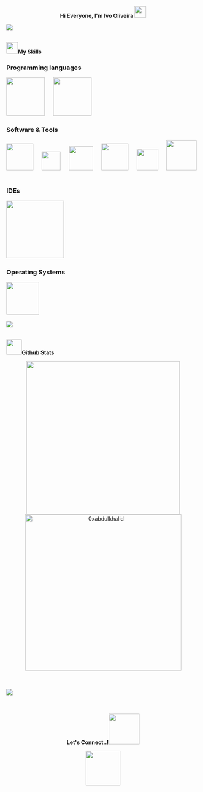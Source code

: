 <p align="center"><b>Hi Everyone, I'm Ivo Oliveira </b><img src="https://media.giphy.com/media/hvRJCLFzcasrR4ia7z/giphy.gif" width="30"></p>

<img src="https://user-images.githubusercontent.com/73097560/115834477-dbab4500-a447-11eb-908a-139a6edaec5c.gif"><br><br>

<a><img src="https://media2.giphy.com/media/QssGEmpkyEOhBCb7e1/giphy.gif?cid=ecf05e47a0n3gi1bfqntqmob8g9aid1oyj2wr3ds3mg700bl&rid=giphy.gif" width ="30"></a>**My Skills**

### Programming languages
<a><img src="https://img.shields.io/badge/JavaScript-F7DF1E?style=for-the-badge&logo=javascript&logoColor=black" width ="100" /></a> &emsp;
<a><img src="https://img.shields.io/badge/TypeScript-3178C6?style=for-the-badge&logo=typescript&logoColor=white" width ="100" /></a> &emsp;



   
### Software & Tools
<a><img src = "https://img.shields.io/badge/HTML5-E34F26?style=for-the-badge&logo=html5&logoColor=white" width ="70"></a> &emsp;
<a><img src = "https://img.shields.io/badge/CSS3-1572B6?style=for-the-badge&logo=css3&logoColor=white" width ="49"></a> &emsp;
<a><img src = "https://img.shields.io/badge/Sass-CC6699?style=for-the-badge&logo=sass&logoColor=white" width ="63"></a> &emsp;
<a><img src = "https://img.shields.io/badge/React-20232A?style=for-the-badge&logo=react&logoColor=61DAFB" width ="70"></a> &emsp;
<a><img src = "https://img.shields.io/badge/GIT-E44C30?style=for-the-badge&logo=git&logoColor=white" width ="56"></a> &emsp;
<a><img src = "https://img.shields.io/badge/GitHub-100000?style=for-the-badge&logo=github&logoColor=white" width ="79"></a> &emsp;




### IDEs

<a><img src = "https://img.shields.io/badge/Visual_Studio_Code-0078D4?style=for-the-badge&logo=visual%20studio%20code&logoColor=white" width ="150"></a>
&emsp;

### Operating Systems 
<a><img src = "https://img.shields.io/badge/Windows-0078D6?style=for-the-badge&logo=windows&logoColor=white" width ="85"></a>
&emsp;

<img src="https://user-images.githubusercontent.com/73097560/115834477-dbab4500-a447-11eb-908a-139a6edaec5c.gif"><br><br>  

  
<img src="https://media.giphy.com/media/iY8CRBdQXODJSCERIr/giphy.gif" width="40">**Github Stats**

<p align="center">
<a href="https://github.com/IvoOliveiraa">
<img src="https://github-readme-stats.vercel.app/api?username=IvoOliveiraa&include_all_commits=true&count_private=true&show_icons=true&line_height=20&title_color=7A7ADB&icon_color=2234AE&text_color=D3D3D3&bg_color=0,000000,130F40" width="400"/>
<img src="https://github-readme-stats.vercel.app/api/top-langs?username=IvoOliveiraa&show_icons=true&locale=en&layout=compact&line_height=20&title_color=7A7ADB&icon_color=2234AE&text_color=D3D3D3&bg_color=0,000000,130F40" width="407"  alt="0xabdulkhalid"/>
</a>
</p>

<br><br>
<img src="https://user-images.githubusercontent.com/73097560/115834477-dbab4500-a447-11eb-908a-139a6edaec5c.gif"><br><br>
<br>

<p align="center"><b> Let's Connect..!</b><img src="https://gifs.eco.br/wp-content/uploads/2022/07/gifs-de-aperto-de-mao-14.gif" width ="80"></p>

<p align="center">
<a href="https://www.linkedin.com/in/ivo-oliveira-140a321a3/"><img src = "https://img.shields.io/badge/LinkedIn-0077B5?style=for-the-badge&logo=linkedin&logoColor=white" width ="90"></picture></a>
</p>

